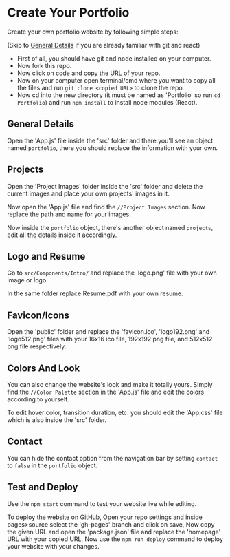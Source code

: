 # Create Your Portfolio
Create your own portfolio website by following simple steps:

(Skip to [General Details](#general-details) if you are already familiar with git and react)
* First of all, you should have git and node installed on your computer.
* Now fork this repo.
* Now click on code and copy the URL of your repo.
* Now on your computer open terminal/cmd where you want to copy all the files and run `git clone <copied URL>` to clone the repo.
* Now cd into the new directory (it must be named as 'Portfolio' so run `cd Portfolio`) and run `npm install` to install node modules (React).

## General Details
Open the 'App.js' file inside the 'src' folder and there you'll see an object named `portfolio`, there you should replace the information with your own.

## Projects
Open the 'Project Images' folder inside the 'src' folder and delete the current images and place your own projects' images in it.

Now open the 'App.js' file and find the `//Project Images` section. Now replace the path and name for your images.

Now inside the `portfolio` object, there's another object named `projects`, edit all the details inside it accordingly.

## Logo and Resume
Go to `src/Components/Intro/` and replace the 'logo.png' file with your own image or logo.

In the same folder replace Resume.pdf with your own resume.

## Favicon/Icons
Open the 'public' folder and replace the 'favicon.ico', 'logo192.png' and 'logo512.png' files with your 16x16 ico file, 192x192 png file, and 512x512 png file respectively.

## Colors And Look
You can also change the website's look and make it totally yours. Simply find the `//Color Palette` section in the 'App.js' file and edit the colors according to yourself.

To edit hover color, transition duration, etc. you should edit the 'App.css' file which is also inside the 'src' folder.

## Contact
You can hide the contact option from the navigation bar by setting `contact` to `false` in the `portfolio` object.

## Test and Deploy
Use the `npm start` command to test your website live while editing.

To deploy the website on GitHub, Open your repo settings and inside pages>source select the
'gh-pages' branch and click on save, Now copy the given URL and open the 'package.json' file and replace the 'homepage' URL with your copied URL, Now use the `npm run deploy` command to deploy your website with your changes.
